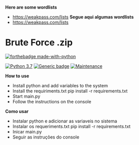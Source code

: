 **Here are some wordlists**
- https://weakpass.com/lists
**Segue aqui algumas wordlists**
- https://weakpass.com/lists

# Brute Force .zip
[![forthebadge made-with-python](http://ForTheBadge.com/images/badges/made-with-python.svg)](https://www.python.org/)

[![Python 3.7](https://img.shields.io/badge/python-3.8-blue.svg)](https://www.python.org/downloads/release/python-360/) [![Generic badge](https://img.shields.io/badge/tested-yes-<COLOR>.svg)](https://shields.io/) [![Maintenance](https://img.shields.io/badge/Maintenance-no-red.svg)](https://bitbucket.org/lbesson/ansi-colors)

**How to use**
- Install python and add variables to the system
- Install the requiriments.txt
pip install -r requirements.txt
- Start main.py
- Follow the instructions on the console

**Como usar**
- Instalar python e adicionar as variaveis no sistema
- Instalar os requeriments.txt
	pip install -r requirements.txt
- Inicar main.py
- Seguir as instruções do console
